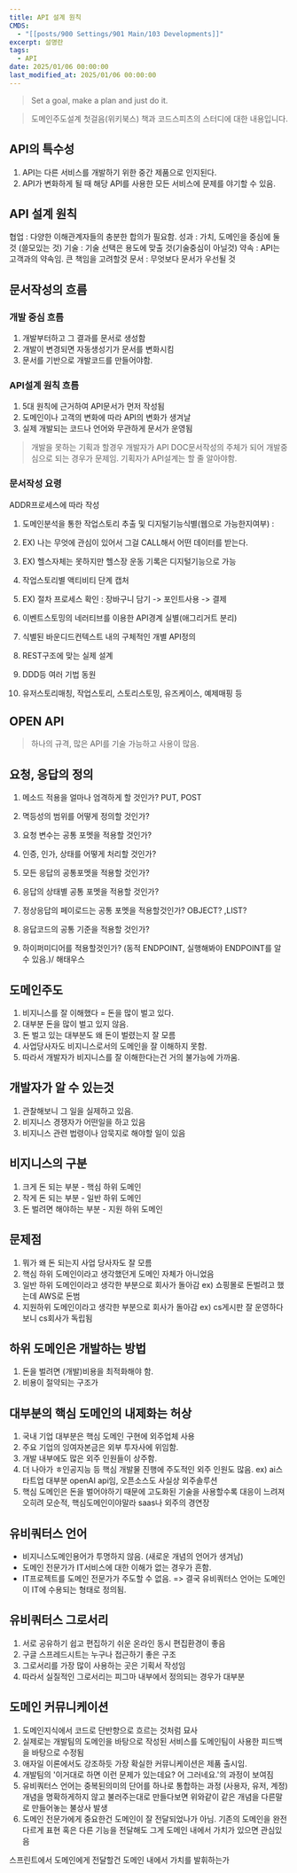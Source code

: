 ```yaml
---
title: API 설계 원칙
CMDS:
  - "[[posts/900 Settings/901 Main/103 Developments]]"
excerpt: 설명란
tags:
  - API
date: 2025/01/06 00:00:00
last_modified_at: 2025/01/06 00:00:00
---
```

> Set a goal, make a plan and just do it.

> 도메인주도설계 첫걸음(위키북스) 책과 코드스피츠의 스터디에 대한 내용입니다.
## API의 특수성
1. API는 다른 서비스를 개발하기 위한 중간 제품으로 인지된다. 
2. API가 변화하게 될 때 해당 API를 사용한 모든 서비스에 문제를 야기할 수 있음.

## API 설계 원칙
협업 : 다양한 이해관계자들의 충분한 합의가 필요함.
성과 : 가치, 도메인을 중심에 둘 것 (쓸모있는 것)
기술 : 기술 선택은 용도에 맞출 것(기술중심이 아닐것)
약속 : API는 고객과의 약속임. 큰 책임을 고려할것
문서 : 무엇보다 문서가 우선될 것

## 문서작성의 흐름

### 개발 중심 흐름
1. 개발부터하고 그 결과를 문서로 생성함
2. 개발이 변경되면 자동생성기가 문서를 변화시킴
3. 문서를 기반으로 개발코드를 만들어야함.

### API설계 원칙 흐름
1.  5대 원칙에 근거하여 API문서가 먼저 작성됨
2. 도메인이나 고객의 변화에 따라 API의 변화가 생겨날
3. 실제 개발되는 코드나 언어와 무관하게 문서가 운영됨


> 개발을 못하는 기획과 할경우 개발자가 API DOC문서작성의 주체가 되어 개발중심으로 되는 경우가 문제임.
> 기획자가 API설계는 할 줄 알아야함.


### 문서작성 요령
ADDR프로세스에 따라 작성
1. 도메인분석을 통한 작업스토리 추출 및 디지털기능식별(웹으로 가능한지여부) : 
  1. EX) 나는 무엇에 관심이 있어서 그걸 CALL해서 어떤 데이터를 받는다.
  2. EX) 헬스자체는 못하지만 헬스장 운동 기록은 디지털기능으로 가능
2. 작업스토리별 액티비티 단계 캡처
  1. EX) 절차 프로세스 확인 : 장바구니 담기 -> 포인트사용 -> 결제
3. 이벤트스토밍의 네러티브를 이용한 API경계 실별(애그리거트 분리)
4. 식별된 바운디드컨텍스트 내의 구체적인 개별 API정의
5. REST구조에 맞는 실제 설계

1. DDD등 여러 기법 동원
2. 유저스토리매칭, 작업스토리, 스토리스토밍, 유즈케이스, 예제매핑 등


## OPEN API 
> 하나의 규격, 많은 API를 기술 가능하고 사용이 많음.

## 요청, 응답의 정의
1. 메소드 적용을 얼마나 엄격하게 할 것인가? PUT, POST
2. 멱등성의 범위를 어떻게 정의할 것인가?
3. 요청 변수는 공통 포멧을 적용할 것인가?
4. 인증, 인가, 상태를 어떻게 처리할 것인가?

1. 모든 응답의 공통포멧을 적용할 것인가?
2. 응답의 상태별 공통 포멧을 적용할 것인가?
3. 정상응답의 페이로드는 공통 포멧을 적용할것인가? OBJECT? ,LIST?
4. 응답코드의 공통 기준을 적용할 것인가?
5. 하이퍼미디어를 적용할것인가? (동적 ENDPOINT, 실행해봐야 ENDPOINT를 알 수 있음.)/ 해태우스




## 도메인주도
1. 비지니스를 잘 이해했다 = 돈을 많이 벌고 있다.
2. 대부분 돈을 많이 벌고 있지 않음.
3. 돈 벌고 있는 대부분도 왜 돈이 벌렸는지 잘 모름
4. 사업당사자도 비지니스로서의 도메인을 잘 이해하지 못함.
5. 따라서 개발자가 비지니스를 잘 이해한다는건 거의 불가능에 가까움.


## 개발자가 알 수 있는것
1. 관찰해보니 그 일을 실제하고 있음.
2. 비지니스 경쟁자가 어떤일을 하고 있음
3. 비지니스 관련 법령이나 암묵지로 해야할 일이 있음


## 비지니스의 구분
1. 크게 돈 되는 부분 - 핵심 하위 도메인
2. 작게 돈 되는 부분 - 일반 하위 도메인
3. 돈 벌려면 해야하는 부분 - 지원 하위 도메인

## 문제점
1. 뭐가 왜 돈 되는지 사업 당사자도 잘 모름
2. 핵심 하위 도메인이라고 생각했던게 도메인 자체가 아니었음
3. 일반 하위 도메인이라고 생각한 부분으로 회사가 돌아감  ex) 쇼핑몰로 돈벌려고 했는데 AWS로 돈범
4. 지원하위 도메인이라고 생각한 부분으로 회사가 돌아감 ex) cs게시판 잘 운영하다보니 cs회사가 독립됨

## 하위 도메인은 개발하는 방법
1. 돈을 벌려면 (개발)비용을 최적화해야 함.
2. 비용이 절약되는 구조가 


## 대부분의 핵심 도메인의 내제화는 허상
1. 국내 기업 대부분은 핵심 도메인 구현에 외주업체 사용
2. 주요 기업의 잉여자본금은 외부 투자사에 위임함.
3. 개발 내부에도 많은 외주 인원들이 상주함.
4. 더 나아가 ㅎ인공지능 등 핵심 개발물 진행에 주도적인 외주 인원도 많음.
   ex) ai스타트업 대부분 openAI api임, 오픈소스도 사실상 외주솔루션 
5. 핵심 도메인은 돈을 벌어야하기 때문에 고도화된 기술을 사용할수록 대응이 느려져 오히려 모순적, 핵심도메인이야말라 saas나 외주의 경연장

## 유비쿼터스 언어
- 비지니스도메인용어가 투명하지 않음. (새로운 개념의 언어가 생겨남)
- 도메인 전문가가 IT서비스에 대한 이해가 없는 경우가 흔함. 
- IT프로젝트를 도메인 전문가가 주도할 수 없음. => 결국 유비쿼터스 언어는 도메인이 IT에 수용되는 형태로 정의됨.

## 유비쿼터스 그로서리
1. 서로 공유하기 쉽고 편집하기 쉬운 온라인 동시 편집환경이 좋음
2. 구글 스프레드시트는 누구나 접근하기 좋은 구조
3. 그로서리를 가장 많이 사용하는 곳은 기획서 작성임
4. 따라서 실질적인 그로서리는 피그마 내부에서 정의되는 경우가 대부분

## 도메인 커뮤니케이션
1. 도메인지식에서 코드로 단반향으로 흐르는 것처럼 묘사
2. 실제로는 개발팀의 도메인을 바탕으로 작성된 서비스를 도메인팀이 사용한 피드백을 바탕으로 수정됨
3. 애자일 이론에서도 강조하듯 가장 확실한 커뮤니케이션은 제품 출시임.
4. 개발팀의 '이거대로 하면 이런 문제가 있는데요? 어 그러네요.'의 과정이 보여짐
5. 유비쿼터스 언어는 중복된의미의 단어를 하나로 통합하는 과정 (사용자, 유저, 계정) 개념을 명확하게하지 않고 불러주는대로 만들다보면 위와같이 같은 개념을 다른말로 만들어놓는 불상사 발생
6. 도메인 전문가에게 중요한건 도메인이 잘 전달되었나가 아님. 기존의 도메인을 완전 다르게 표현 혹은 다른 기능을 전달해도 그게 도메인 내에서 가치가 있으면 관심있음

스프린트에서 도메인에게 전달할건 도메인 내에서 가치를 발휘하는가





